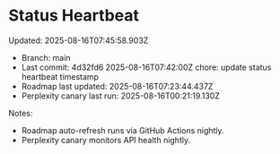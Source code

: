 # Status Heartbeat

Updated: 2025-08-16T07:45:58.903Z

- Branch: main
- Last commit: 4d32fd6 2025-08-16T07:42:00Z chore: update status heartbeat timestamp
- Roadmap last updated: 2025-08-16T07:23:44.437Z
- Perplexity canary last run: 2025-08-16T00:21:19.130Z

Notes:
- Roadmap auto-refresh runs via GitHub Actions nightly.
- Perplexity canary monitors API health nightly.
